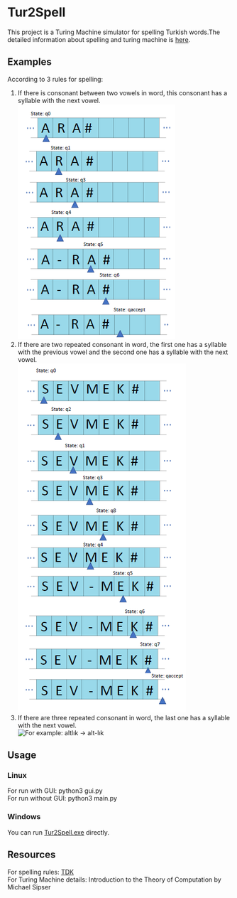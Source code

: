 # Tur2Spell

This project is a Turing Machine simulator for spelling Turkish words.The detailed information about spelling and turing machine is [here](presentation/Tur2Spell.pdf).

## Examples
According to 3 rules for spelling:  
1. If there is consonant between two vowels in word, this consonant has a syllable with the next vowel. 
![For example: ara –> a-ra  ](https://github.com/sevvalmehder/Tur2Spell/blob/master/presentation/ara.png)  
2. If there are two repeated consonant in word, the first one has a syllable with the previous vowel and the second one has a syllable with the next vowel.  
![For example: sevmek –> sev-mek  ](https://github.com/sevvalmehder/Tur2Spell/blob/master/presentation/sevmek.png)  
3. If there are three repeated consonant in word, the last one has a syllable with the next vowel.  
![For example: altlık -> alt-lık](https://github.com/sevvalmehder/Tur2Spell/blob/master/presentation/altl%C4%B1k.png)  

## Usage  
### Linux  
For run with GUI: python3 gui.py  
For run without GUI: python3 main.py  
### Windows  
You can run [Tur2Spell.exe](Tur2Spell.exe) directly.  

## Resources  
For spelling rules: [TDK](http://tdk.gov.tr/icerik/yazim-kurallari/hece-yapisi-ve-satir-sonunda-kelimelerin-bolunmesi/)  
For Turing Machine details: Introduction to the Theory of Computation by Michael Sipser
